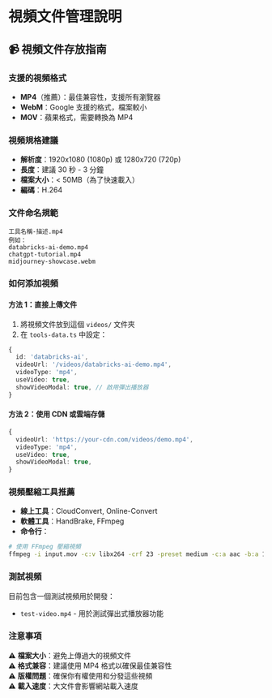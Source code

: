 # 視頻文件管理說明

## 📹 **視頻文件存放指南**

### **支援的視頻格式**
- **MP4**（推薦）：最佳兼容性，支援所有瀏覽器
- **WebM**：Google 支援的格式，檔案較小
- **MOV**：蘋果格式，需要轉換為 MP4

### **視頻規格建議**
- **解析度**：1920x1080 (1080p) 或 1280x720 (720p)
- **長度**：建議 30 秒 - 3 分鐘
- **檔案大小**：< 50MB（為了快速載入）
- **編碼**：H.264

### **文件命名規範**
```
工具名稱-描述.mp4
例如：
databricks-ai-demo.mp4
chatgpt-tutorial.mp4
midjourney-showcase.webm
```

### **如何添加視頻**

#### **方法 1：直接上傳文件**
1. 將視頻文件放到這個 `videos/` 文件夾
2. 在 `tools-data.ts` 中設定：
```typescript
{
  id: 'databricks-ai',
  videoUrl: '/videos/databricks-ai-demo.mp4',
  videoType: 'mp4',
  useVideo: true,
  showVideoModal: true, // 啟用彈出播放器
}
```

#### **方法 2：使用 CDN 或雲端存儲**
```typescript
{
  videoUrl: 'https://your-cdn.com/videos/demo.mp4',
  videoType: 'mp4',
  useVideo: true,
  showVideoModal: true,
}
```

### **視頻壓縮工具推薦**
- **線上工具**：CloudConvert, Online-Convert
- **軟體工具**：HandBrake, FFmpeg
- **命令行**：
```bash
# 使用 FFmpeg 壓縮視頻
ffmpeg -i input.mov -c:v libx264 -crf 23 -preset medium -c:a aac -b:a 128k output.mp4
```

### **測試視頻**
目前包含一個測試視頻用於開發：
- `test-video.mp4` - 用於測試彈出式播放器功能

### **注意事項**
⚠️ **檔案大小**：避免上傳過大的視頻文件  
⚠️ **格式兼容**：建議使用 MP4 格式以確保最佳兼容性  
⚠️ **版權問題**：確保你有權使用和分發這些視頻  
⚠️ **載入速度**：大文件會影響網站載入速度 
